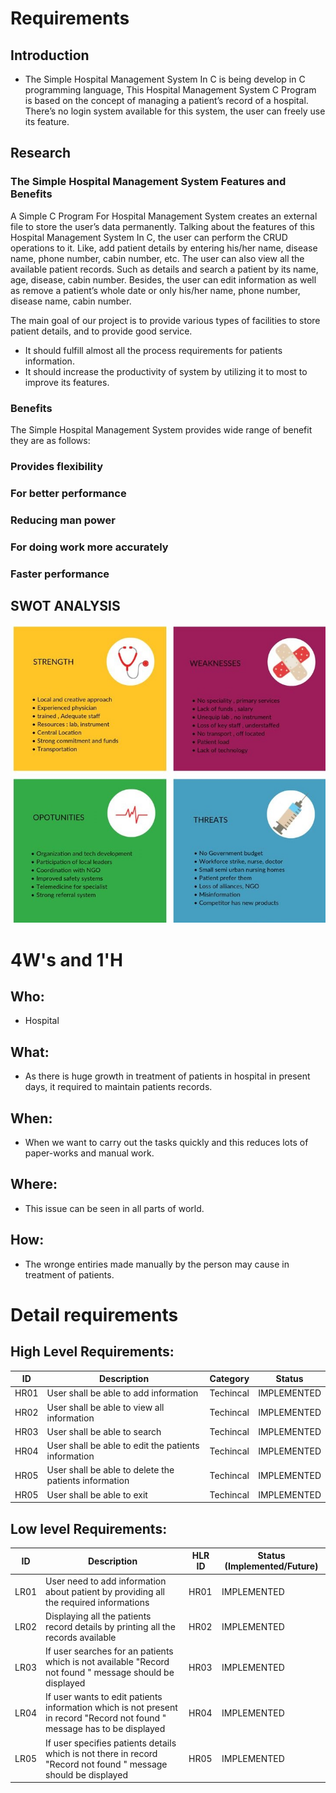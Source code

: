 # Requirements
## Introduction
 * The Simple Hospital Management System In C is being develop in C programming language, This Hospital Management System C Program is based on the concept of managing a patient’s record of a hospital. There’s no login system available for this system, the user can freely use its feature.


## Research
### The Simple Hospital Management System  Features and Benefits
A Simple C Program For Hospital Management System creates an external file to store the user’s data permanently. Talking about the features of this Hospital Management System In C, the user can perform the CRUD operations to it. Like, add patient details by entering his/her name, disease name, phone number, cabin number, etc. The user can also view all the available patient records. Such as details and search a patient by its name, age, disease, cabin number. Besides, the user can edit information as well as remove a patient’s whole date or only his/her name, phone number, disease name, cabin number.

The main goal of our project is to provide various types of  facilities to store patient details, and to provide good service. 

* It should fulfill almost all the process requirements for patients information.	
* It should increase the productivity of system by utilizing it to most to improve its features.

### Benefits

The Simple Hospital Management System provides wide range of benefit they are as follows:

### Provides flexibility

### For better performance

### Reducing man power

### For doing work more accurately

### Faster performance



## SWOT ANALYSIS
![SWOT Analysis](https://github.com/vidyaakbar/Vidya-Akbar/blob/main/Requirements/SWOT.jpg)





# 4W&#39;s and 1&#39;H

## Who:
* Hospital

## What:
* As there is huge growth in treatment of patients in hospital in present days, it required to maintain patients records.

## When:
* When we want to carry out the tasks quickly and this reduces lots of paper-works and manual work.

## Where:
* This issue can be seen in all parts of world.

## How:
* The wronge entiries made manually by the person may cause in treatment of patients.

# Detail requirements
## High Level Requirements: 
| ID | Description | Category | Status | 
| ----- | ----- | ------- | ---------|
| HR01 | User shall be able to add information | Techincal | IMPLEMENTED | 
| HR02 | User shall be able to view all information | Techincal | IMPLEMENTED |
| HR03 | User shall be able to search  | Techincal | IMPLEMENTED |
| HR04 | User shall be able to edit the patients information | Techincal | IMPLEMENTED |
| HR05 | User shall be able to delete the patients information  | Techincal | IMPLEMENTED |
| HR05 | User shall be able to exit  | Techincal | IMPLEMENTED |

##  Low level Requirements:
 
| ID | Description | HLR ID | Status (Implemented/Future) |
| ------ | --------- | ------ | ----- |
| LR01 | User need to add information about patient by providing all the required informations | HR01 | IMPLEMENTED |
| LR02 | Displaying all the patients record details by printing all the records available| HR02 | IMPLEMENTED |
| LR03 | If user searches for an patients which is not available  "Record not found  " message should be displayed | HR03 | IMPLEMENTED |
| LR04 | If user wants to edit patients information which is not present in record "Record not found "  message has to be displayed | HR04 | IMPLEMENTED |
| LR05 | If user specifies patients details which is not there in record  "Record not found  " message should be displayed | HR05 | IMPLEMENTED |


